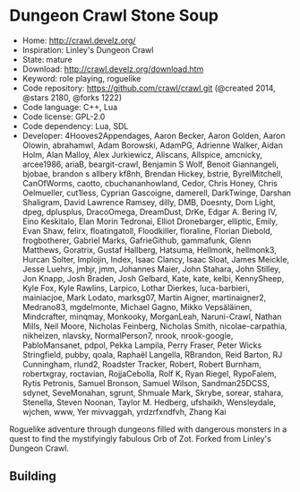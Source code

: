 # Dungeon Crawl Stone Soup

- Home: http://crawl.develz.org/
- Inspiration: Linley's Dungeon Crawl
- State: mature
- Download: http://crawl.develz.org/download.htm
- Keyword: role playing, roguelike
- Code repository: https://github.com/crawl/crawl.git (@created 2014, @stars 2180, @forks 1222)
- Code language: C++, Lua
- Code license: GPL-2.0
- Code dependency: Lua, SDL
- Developer: 4Hooves2Appendages, Aaron Becker, Aaron Golden, Aaron Olowin, abrahamwl, Adam Borowski, AdamPG, Adrienne Walker, Aidan Holm, Alan Malloy, Alex Jurkiewicz, Aliscans, Allspice, amcnicky, arcee1986, ariaB, beargit-crawl, Benjamin S Wolf, Benoit Giannangeli, bjobae, brandon s allbery kf8nh, Brendan Hickey, bstrie, ByrelMitchell, CanOfWorms, caotto, cbuchananhowland, Cedor, Chris Honey, Chris Oelmueller, cut1less, Cyprian Gascoigne, damerell, DarkTwinge, Darshan Shaligram, David Lawrence Ramsey, dilly, DMB, Doesnty, Dom Light, dpeg, dplusplus, DracoOmega, DreamDust, DrKe, Edgar A. Bering IV, Eino Keskitalo, Elan Morin Tedronai, Elliot Dronebarger, elliptic, Emily, Evan Shaw, felirx, floatingatoll, Floodkiller, floraline, Florian Diebold, frogbotherer, Gabriel Marks, GafrieGithub, gammafunk, Glenn Matthews, Goratrix, Gustaf Hallberg, Hatsuma, Hellmonk, hellmonk3, Hurcan Solter, Implojin, Index, Isaac Clancy, Isaac Sloat, James Meickle, Jesse Luehrs, jmbjr, jmm, Johannes Maier, John Stahara, John Stilley, Jon Knapp, Josh Braden, Josh Gelbard, Kate, kate, kelbi, KennySheep, Kyle Fox, Kyle Rawlins, Larpico, Lothar Dierkes, luca-barbieri, mainiacjoe, Mark Lodato, marksg07, Martin Aigner, martinaigner2, Medrano83, mgdelmonte, Michael Gagno, Mikko Vepsäläinen, Mindcrafter, minqmay, Monkooky, MorganLeah, Naruni-Crawl, Nathan Mills, Neil Moore, Nicholas Feinberg, Nicholas Smith, nicolae-carpathia, nikheizen, nlavsky, NormalPerson7, nrook, nrook-google, PabloMansanet, pdpol, Pekka Lampila, Perry Fraser, Peter Wicks Stringfield, pubby, qoala, Raphaël Langella, RBrandon, Reid Barton, RJ Cunningham, rlund2, Roadster Tracker, Robert, Robert Burnham, robertxgray, roctavian, RojjaCebolla, Rolf K, Ryan Riegel, RypoFalem, Rytis Petronis, Samuel Bronson, Samuel Wilson, Sandman25DCSS, sdynet, SeveMonahan, sgrunt, Shmuale Mark, Skrybe, sorear, stahara, Stenella, Steven Noonan, Taylor M. Hedberg, ufshaikh, Wensleydale, wjchen, www, Yer mivvaggah, yrdzrfxndfvh, Zhang Kai

Roguelike adventure through dungeons filled with dangerous monsters in a quest to find the mystifyingly fabulous Orb of Zot.
Forked from Linley's Dungeon Crawl.

## Building

